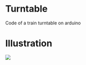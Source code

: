 # Turntable
Code of a train turntable on arduino

# Illustration
![](https://github.com/djairline/Turntable/blob/main/turntable_v3/20200513_125129%20(2).gif)
